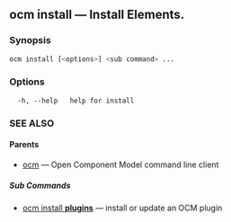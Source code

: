 ## ocm install &mdash; Install Elements.

### Synopsis

```bash
ocm install [<options>] <sub command> ...
```

### Options

```
  -h, --help   help for install
```

### SEE ALSO

#### Parents

* [ocm](ocm.md)	 &mdash; Open Component Model command line client


##### Sub Commands

* [ocm install <b>plugins</b>](ocm_install_plugins.md)	 &mdash; install or update an OCM plugin
